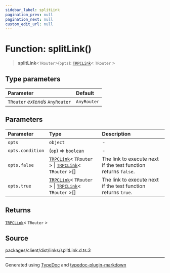```yaml
---
sidebar_label: splitLink
pagination_prev: null
pagination_next: null
custom_edit_url: null
---
```


# Function: splitLink()

> **splitLink**\<`TRouter`\>(`opts`): [`TRPCLink`](../04-Type%20Aliases/05-type-alias.TRPCLink.md)< `TRouter` \>

## Type parameters

| Parameter                       | Default     |
| :------------------------------ | :---------- |
| `TRouter` _extends_ `AnyRouter` | `AnyRouter` |

## Parameters

| Parameter        | Type                                                                                                                                                         | Description                                                    |
| :--------------- | :----------------------------------------------------------------------------------------------------------------------------------------------------------- | :------------------------------------------------------------- |
| `opts`           | `object`                                                                                                                                                     | -                                                              |
| `opts.condition` | (`op`) => `boolean`                                                                                                                                          | -                                                              |
| `opts.false`     | [`TRPCLink`](../04-Type%20Aliases/05-type-alias.TRPCLink.md)< `TRouter` \> \| [`TRPCLink`](../04-Type%20Aliases/05-type-alias.TRPCLink.md)< `TRouter` \>[] | The link to execute next if the test function returns `false`. |
| `opts.true`      | [`TRPCLink`](../04-Type%20Aliases/05-type-alias.TRPCLink.md)< `TRouter` \> \| [`TRPCLink`](../04-Type%20Aliases/05-type-alias.TRPCLink.md)< `TRouter` \>[] | The link to execute next if the test function returns `true`.  |

## Returns

[`TRPCLink`](../04-Type%20Aliases/05-type-alias.TRPCLink.md)< `TRouter` \>

## Source

packages/client/dist/links/splitLink.d.ts:3

---

Generated using [TypeDoc](https://typedoc.org/) and [typedoc-plugin-markdown](https://www.npmjs.com/package/typedoc-plugin-markdown)
